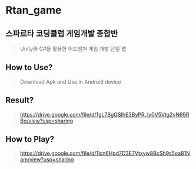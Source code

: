 # Rtan_game

## 스파르타 코딩클럽 게임개발 종합반 
> Unity와 C#을 활용한 어드벤처 게임 개발
> 단일 맵 

## How to Use?
> Download Apk and Use in Android device 

## Result?
> https://drive.google.com/file/d/1gL7SgGSIhE3ByPR_Iy0V5Vtg2vN69RBg/view?usp=sharing

## How to Play?
> https://drive.google.com/file/d/1lcn6Hpd7D3E7Vtxyw8BcSh9s5oa81Nam/view?usp=sharing
